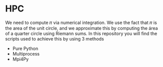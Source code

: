 # HPC
We need to compute 𝜋 via numerical integration. We use the fact that 𝜋 is the area of the unit circle, and we approximate this by computing the área of a quarter circle using Riemann sums. In this repository you will find the scripts used to achieve this by using 3 methods
* Pure Python
* Multiprocess
* Mpi4Py
